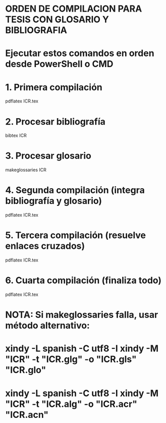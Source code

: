 # ORDEN DE COMPILACION PARA TESIS CON GLOSARIO Y BIBLIOGRAFIA
# Ejecutar estos comandos en orden desde PowerShell o CMD

# 1. Primera compilación
pdflatex ICR.tex

# 2. Procesar bibliografía
bibtex ICR

# 3. Procesar glosario
makeglossaries ICR

# 4. Segunda compilación (integra bibliografía y glosario)
pdflatex ICR.tex

# 5. Tercera compilación (resuelve enlaces cruzados)
pdflatex ICR.tex

# 6. Cuarta compilación (finaliza todo)
pdflatex ICR.tex

# NOTA: Si makeglossaries falla, usar método alternativo:
# xindy -L spanish -C utf8 -I xindy -M "ICR" -t "ICR.glg" -o "ICR.gls" "ICR.glo"
# xindy -L spanish -C utf8 -I xindy -M "ICR" -t "ICR.alg" -o "ICR.acr" "ICR.acn"
